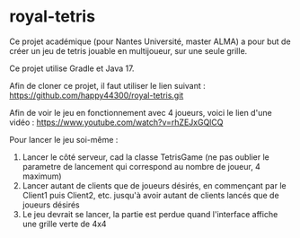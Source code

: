 # royal-tetris
Ce projet académique (pour Nantes Université, master ALMA) a pour but de créer un jeu de tetris jouable en multijoueur, sur une seule grille.

Ce projet utilise Gradle et Java 17.

Afin de cloner ce projet, il faut utiliser le lien suivant : https://github.com/happy44300/royal-tetris.git

Afin de voir le jeu en fonctionnement avec 4 joueurs, voici le lien d'une vidéo : https://www.youtube.com/watch?v=rhZEJxGQlCQ

Pour lancer le jeu soi-même :
1) Lancer le côté serveur, cad la classe TetrisGame (ne pas oublier le parametre de lancement qui correspond au nombre de joueur, 4 maximum)
2) Lancer autant de clients que de joueurs désirés, en commençant par le Client1 puis Client2, etc. jusqu'à avoir autant de clients lancés que de joueurs désirés
3) Le jeu devrait se lancer, la partie est perdue quand l'interface affiche une grille verte de 4x4